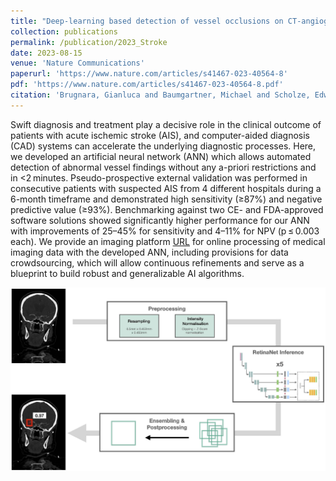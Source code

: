 ```yaml
---
title: "Deep-learning based detection of vessel occlusions on CT-angiography in patients with suspected acute ischemic stroke"
collection: publications
permalink: /publication/2023_Stroke
date: 2023-08-15
venue: 'Nature Communications'
paperurl: 'https://www.nature.com/articles/s41467-023-40564-8'
pdf: 'https://www.nature.com/articles/s41467-023-40564-8.pdf'
citation: 'Brugnara, Gianluca and Baumgartner, Michael and Scholze, Edwin David, et al. "Deep-learning based detection of vessel occlusions on CT-angiography in patients with suspected acute ischemic stroke." Nature Communications 14.1 (2023): 4938.'
---
```


Swift diagnosis and treatment play a decisive role in the clinical outcome of patients with acute ischemic stroke (AIS), and computer-aided diagnosis (CAD) systems can accelerate the underlying diagnostic processes. Here, we developed an artificial neural network (ANN) which allows automated detection of abnormal vessel findings without any a-priori restrictions and in <2 minutes. Pseudo-prospective external validation was performed in consecutive patients with suspected AIS from 4 different hospitals during a 6-month timeframe and demonstrated high sensitivity (≥87%) and negative predictive value (≥93%). Benchmarking against two CE- and FDA-approved software solutions showed significantly higher performance for our ANN with improvements of 25–45% for sensitivity and 4–11% for NPV (p ≤ 0.003 each). We provide an imaging platform [URL](https://stroke.neuroAI-HD.org) for online processing of medical imaging data with the developed ANN, including provisions for data crowdsourcing, which will allow continuous refinements and serve as a blueprint to build robust and generalizable AI algorithms.

<div align="center">
    <img src='/images/stroke.svg' alt=''>
</div>
